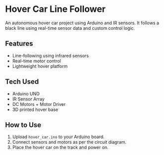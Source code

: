 # Hover Car Line Follower

An autonomous hover car project using Arduino and IR sensors. It follows a black line using real-time sensor data and custom control logic.

## Features
- Line-following using infrared sensors
- Real-time motor control
- Lightweight hover platform

## Tech Used
- Arduino UNO
- IR Sensor Array
- DC Motors + Motor Driver
- 3D printed hover base

## How to Use
1. Upload `hover_car.ino` to your Arduino board.
2. Connect sensors and motors as per the circuit diagram.
3. Place the hover car on the track and power on.

